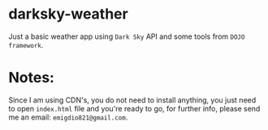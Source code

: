 # darksky-weather
Just a basic weather app using `Dark Sky` API and some tools from `DOJO framework`.


# Notes:
Since I am using CDN's, you do not need to install anything, you just need to open `index.html` file and you're ready to go, for further info, please send me an email: `emigdio821@gmail.com`.
